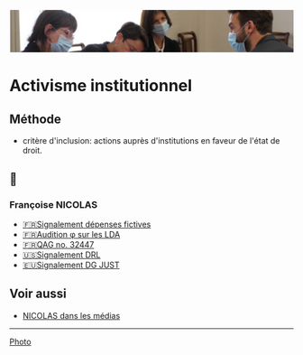 ![img](../_aux/phi.png)
# Activisme institutionnel

## Méthode

* critère d'inclusion: actions auprès d'institutions en faveur de l'état de droit.

## 📁
### <a id="nicolas"></a>Françoise NICOLAS

* <a id="caissen"></a>[🇫🇷Signalement dépenses fictives](./nicolas-caissen.md)
* <a id="phi"></a>[🇫🇷Audition φ sur les LDA](https://github.com/francoise-nicolas/audition-phi)
* <a id="qag"></a>[🇫🇷QAG no. 32447](./nicolas-qag-32447.md)
* <a id="drl"></a>[🇺🇸Signalement DRL](./nicolas-drl.md)
* <a id="ue"></a>[🇪🇺Signalement DG JUST](./nicolas-ue.md)

## Voir aussi
* [NICOLAS dans les médias](./nicolas-medias.md)

---
[Photo](./cewiki-attrib.md#phi)
